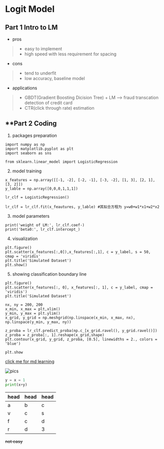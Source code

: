 # Logit Model

## **Part 1 Intro to LM**

 -  pros
>   - easy to implement
>   - high speed with less requirement for spacing

 - cons
>  - tend to underfit
>  - low accuracy, baseline model

 - applications
> - GBDT(Gradient Boosting Dicision Tree) + LM --> fraud transcation detection of credit card
> - CTR(click through rate) estimation
  
## **Part 2 Coding

1. packages preparation
```
import numpy as np
import matplotlib.pyplot as plt
import seaborn as sns

from sklearn.linear_model import LogisticRegression
```

2. model training
```
x_features = np.array([[-1, -2], [-2, -1], [-3, -2], [1, 3], [2, 1], [3, 2]])
y_lable = np.array([0,0,0,1,1,1])

lr_clf = LogisticRegression()

lr_clf = lr_clf.fit(x_feautures, y_lable) #其拟合方程为 y=w0+w1*x1+w2*x2
```

3. model parameters
```
print('weight of LM:', lr_clf.coef-)
print('beta0:', lr_clf.intercept_)

```

4. visualization
```
plt.figure()
plt.scatter(x_features[:,0]),x_features[:,1], c = y_label, s = 50, cmap = 'viridis'
plt.title('Simulated Dataset')
plt.show()
```

5. showing classification boundary line
```
plt.figure()
plt.scatter(x_features[:, 0], x_features[:, 1], c = y_label, cmap = 'viridis')
plt.title('Simulated Dataset')

nx, ny = 200, 200
x_min, x_max = plt,xlim()
y_min, y_max = plt.ylim()
x_grid, y_grid = np.meshgrid(np.linspace(x_min, x_max, nx), np.linspace(y_min, y_max, ny))

z_proba = lr_clf.predict_proba(np.c_[x_grid.ravel(), y_grid.ravel()])
z_proba = z_proba[:, 1].reshape(x_grid,shape)
plt.contour(x_grid, y_grid, z_proba, [0.5], linewidths = 2., colors = 'blue')

plt.show
```





[click me for md learning](https://www.youtube.com/watch?v=eJojC3lSkwg&t=105s)

![pics](https://picsome.photos)

```Python
y = x = 1
print(x+y)
```


|head| head|head|
|---|---|---|
|a|b|c|
|v|c|s|
|f|c|d|
|r|d|3|


~~not easy~~
